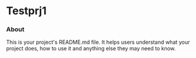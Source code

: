 Testprj1
========

### About

This is your project's README.md file. It helps users understand what your
project does, how to use it and anything else they may need to know.
